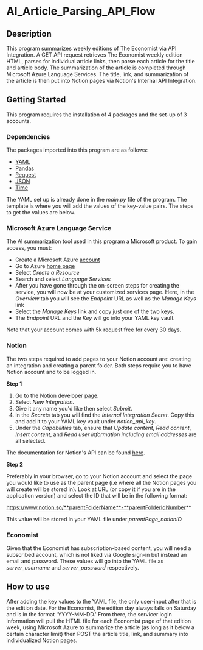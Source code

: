 # AI_Article_Parsing_API_Flow
## Description
This program summarizes weekly editions of The Economist via API Integration. A GET API request retrieves The Economist weekly edition HTML, parses for individual article links, then parse each article for the title and article body. The summarization of the article is completed through Microsoft Azure Language Services. The title, link, and summarization of the article is then put into Notion pages via Notion's Internal API Integration. 
## Getting Started
This program requires the installation of 4 packages and the set-up of 3 accounts. 
### Dependencies
The packages imported into this program are as follows:
* [YAML](yaml.org)
* [Pandas](https://pandas.pydata.org/)
* [Request](https://pypi.org/project/requests/)
* [JSON](https://docs.python.org/3/library/json.html)
* [Time](https://docs.python.org/3/library/time.html)

The YAML set up is already done in the *main.py* file of the program. The template is where you will add the values of the key-value pairs. The steps to get the values are below.  
### Microsoft Azure Language Service
The AI summarization tool used in this program a Microsoft product. To gain access, you must:
* Create a Microsoft Azure [account](https://azure.microsoft.com/en-us)
*  Go to Azure [home page](https://portal.azure.com/#home)
* Select *Create a Resource*
* Search and select *Language Services*
* After you have gone through the on-screen steps for creating the service, you will now be at your customized services page. Here, in the *Overview* tab you will see the *Endpoint* URL as well as the *Manage Keys* link
* Select the *Manage Keys* link and copy just one of the two keys. 
* The *Endpoint* URL and the *Key* will go into your YAML key vault. 

Note that your account comes with 5k request free for every 30 days. 
### Notion 
The two steps required to add pages to your Notion account are: creating an integration and creating a parent folder. Both steps require you to have Notion account and to be logged in. 

**Step 1**
1. Go to the Notion developer [page](https://www.notion.so/my-integrations).
2. Select *New Integration.*
3. Give it any name you'd like then select *Submit*.
4. In the *Secrets* tab you will find the *Internal Integration Secret.* Copy this and add it to your YAML key vault under *notion_api_key*. 
5. Under the *Capabilities* tab, ensure that *Update content*, *Read content*, *Insert content*, and *Read user information including email addresses* are all selected. 

The documentation for Notion's API can be found [here](https://developers.notion.com/docs/getting-started).  

**Step 2** 

Preferably in your browser, go to your Notion account and select the page you would like to use as the parent page (i.e where all the Notion pages you will create will be stored in). Look at URL (or copy it if you are in the application version) and select the ID that will be in the following format: 

https://www.notion.so/**parentFolderName**-**parentFolderIdNumber**

This value will be stored in your YAML file under *parentPage_notionID.*
### Economist
Given that the Economist has subscription-based content, you will need a subscribed account, which is not liked via Google sign-in but instead an email and password. These values will go into the YAML file as *server_username* and *server_password* respectively. 

## How to use
After adding the key values to the YAML file, the only user-input after that is the edition date. For the Economist, the edition day always falls on Saturday and is in the format 'YYYY-MM-DD.' From there, the servicer login information will pull the HTML file for each Economist page of that edition week, using Microsoft Azure to summarize the article (as long as it below a certain character limit) then POST the article title, link, and summary into individualized Notion pages.  